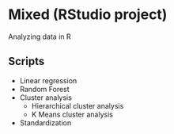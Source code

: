 # Mixed (RStudio project)
Analyzing data in R

## Scripts
* Linear regression
* Random Forest
* Cluster analysis
  * Hierarchical cluster analysis
  * K Means cluster analysis
* Standardization